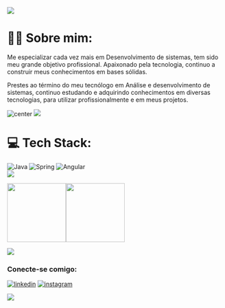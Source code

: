<img src="https://user-images.githubusercontent.com/73097560/115834477-dbab4500-a447-11eb-908a-139a6edaec5c.gif"> 

# 👨‍💻 Sobre mim:
Me especializar cada vez mais em Desenvolvimento de sistemas, tem sido meu grande objetivo profissional. Apaixonado pela tecnologia, continuo a construir meus conhecimentos em bases sólidas.

Prestes ao término do meu tecnólogo em Análise e desenvolvimento de sistemas, continuo estudando e adquirindo conhecimentos em diversas tecnologias, para utilizar profissionalmente e em meus projetos.

![center](https://komarev.com/ghpvc/?username=leandroleiteh&color=447ff7&label=Visitor+count)
<img src="https://user-images.githubusercontent.com/73097560/115834477-dbab4500-a447-11eb-908a-139a6edaec5c.gif">


# 💻 Tech Stack:
![Java](https://img.shields.io/badge/java-%23ED8B00.svg?style=for-the-badge&logo=java&logoColor=white) ![Spring](https://img.shields.io/badge/spring%20boot-%236DB33F.svg?style=for-the-badge&logo=spring&logoColor=white) ![Angular](https://img.shields.io/badge/Angular-C71A36?style=for-the-badge&logo=Angular&logoColor=white)  
<img src="https://user-images.githubusercontent.com/73097560/115834477-dbab4500-a447-11eb-908a-139a6edaec5c.gif"> 

<a href="https://github.com/leandroleiteh"><img height="137px" src="https://github-readme-stats.vercel.app/api?username=leandroleiteh&hide_title=true&hide_border=true&show_icons=true&include_all_commits=true&count_private=true&line_height=21&text_color=000&icon_color=000&bg_color=0,ea6161,ffc64d,fffc4d,52fa5a&theme=graywhite" /><!-- wi*quL3fcV --><img height="137px" src="https://github-readme-stats.vercel.app/api/top-langs/?username=leandroleiteh&hide=html&hide_title=true&hide_border=true&layout=compact&langs_count=6&exclude_repo=comp426,Redventures-Movie-Quotes&text_color=000&icon_color=fff&bg_color=0,52fa5a,4dfcff,c64dff&theme=graywhite" /></a>

<img src="https://user-images.githubusercontent.com/73097560/115834477-dbab4500-a447-11eb-908a-139a6edaec5c.gif"> 

<h3 align="left">Conecte-se comigo:</h3>

<a href="https://www.linkedin.com/in/leandroleite-ti" target="_blank"><img src="https://img.icons8.com/color/96/000000/linkedin.png" alt="linkedin"/></a>
<a href="https://www.instagram.com/leandroleiteh" target="_blank"><img src="https://img.icons8.com/color/96/000000/instagram-new.png" alt="instagram"/></a> <br>

<img src="https://user-images.githubusercontent.com/73097560/115834477-dbab4500-a447-11eb-908a-139a6edaec5c.gif"> 

